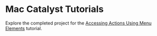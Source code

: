 # Mac Catalyst Tutorials

Explore the completed project for the [Accessing Actions Using Menu Elements](https://developer.apple.com/tutorials/mac-catalyst/accessing-actions-using-menu-elements) tutorial.